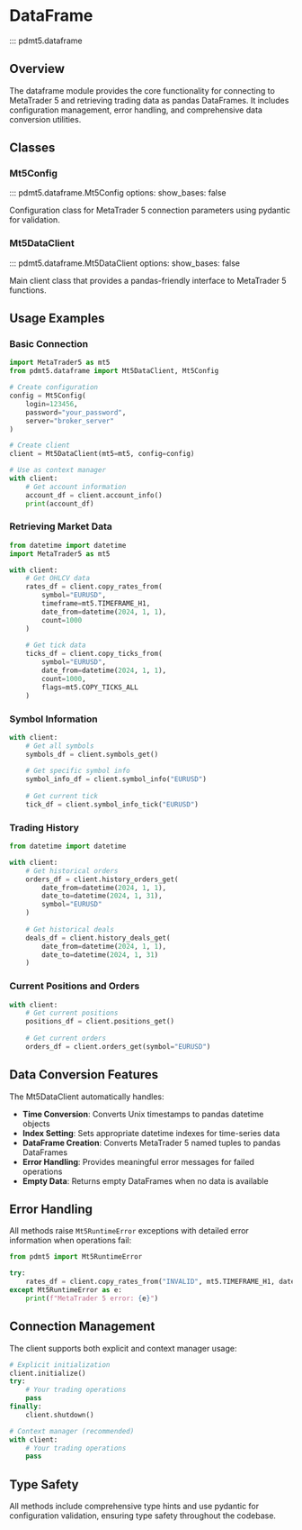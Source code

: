 # DataFrame

::: pdmt5.dataframe

## Overview

The dataframe module provides the core functionality for connecting to MetaTrader 5 and retrieving trading data as pandas DataFrames. It includes configuration management, error handling, and comprehensive data conversion utilities.

## Classes

### Mt5Config
::: pdmt5.dataframe.Mt5Config
    options:
      show_bases: false

Configuration class for MetaTrader 5 connection parameters using pydantic for validation.

### Mt5DataClient
::: pdmt5.dataframe.Mt5DataClient
    options:
      show_bases: false

Main client class that provides a pandas-friendly interface to MetaTrader 5 functions.


## Usage Examples

### Basic Connection

```python
import MetaTrader5 as mt5
from pdmt5.dataframe import Mt5DataClient, Mt5Config

# Create configuration
config = Mt5Config(
    login=123456,
    password="your_password",
    server="broker_server"
)

# Create client
client = Mt5DataClient(mt5=mt5, config=config)

# Use as context manager
with client:
    # Get account information
    account_df = client.account_info()
    print(account_df)
```

### Retrieving Market Data

```python
from datetime import datetime
import MetaTrader5 as mt5

with client:
    # Get OHLCV data
    rates_df = client.copy_rates_from(
        symbol="EURUSD",
        timeframe=mt5.TIMEFRAME_H1,
        date_from=datetime(2024, 1, 1),
        count=1000
    )
    
    # Get tick data
    ticks_df = client.copy_ticks_from(
        symbol="EURUSD",
        date_from=datetime(2024, 1, 1),
        count=1000,
        flags=mt5.COPY_TICKS_ALL
    )
```

### Symbol Information

```python
with client:
    # Get all symbols
    symbols_df = client.symbols_get()
    
    # Get specific symbol info
    symbol_info_df = client.symbol_info("EURUSD")
    
    # Get current tick
    tick_df = client.symbol_info_tick("EURUSD")
```

### Trading History

```python
from datetime import datetime

with client:
    # Get historical orders
    orders_df = client.history_orders_get(
        date_from=datetime(2024, 1, 1),
        date_to=datetime(2024, 1, 31),
        symbol="EURUSD"
    )
    
    # Get historical deals
    deals_df = client.history_deals_get(
        date_from=datetime(2024, 1, 1),
        date_to=datetime(2024, 1, 31)
    )
```

### Current Positions and Orders

```python
with client:
    # Get current positions
    positions_df = client.positions_get()
    
    # Get current orders
    orders_df = client.orders_get(symbol="EURUSD")
```

## Data Conversion Features

The Mt5DataClient automatically handles:

- **Time Conversion**: Converts Unix timestamps to pandas datetime objects
- **Index Setting**: Sets appropriate datetime indexes for time-series data
- **DataFrame Creation**: Converts MetaTrader 5 named tuples to pandas DataFrames
- **Error Handling**: Provides meaningful error messages for failed operations
- **Empty Data**: Returns empty DataFrames when no data is available

## Error Handling

All methods raise `Mt5RuntimeError` exceptions with detailed error information when operations fail:

```python
from pdmt5 import Mt5RuntimeError

try:
    rates_df = client.copy_rates_from("INVALID", mt5.TIMEFRAME_H1, datetime.now(), 100)
except Mt5RuntimeError as e:
    print(f"MetaTrader 5 error: {e}")
```

## Connection Management

The client supports both explicit and context manager usage:

```python
# Explicit initialization
client.initialize()
try:
    # Your trading operations
    pass
finally:
    client.shutdown()

# Context manager (recommended)
with client:
    # Your trading operations
    pass
```

## Type Safety

All methods include comprehensive type hints and use pydantic for configuration validation, ensuring type safety throughout the codebase.
